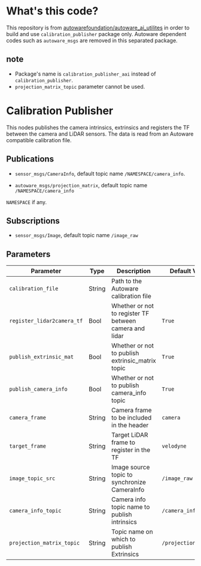 # What's this code?
This repository is from [autowarefoundation/autoware_ai_utilites](https://github.com/autowarefoundation/autoware_ai_utilities) in order to build and use `calibration_publisher` package only.
Autoware dependent codes such as `autoware_msgs` are removed in this separated package.

## note
* Package's name is `calibration_publisher_aai` instead of `calibration_publisher`.
* `projection_matrix_topic` parameter cannot be used.

# Calibration Publisher

This nodes publishes the camera intrinsics, extrinsics and registers the TF between the camera and LiDAR sensors.
The data is read from an Autoware compatible calibration file.

## Publications

* `sensor_msgs/CameraInfo`, default topic name `/NAMESPACE/camera_info`.

* `autoware_msgs/projection_matrix`, default topic name `/NAMESPACE/camera_info`

`NAMESPACE` if any.

## Subscriptions

* `sensor_msgs/Image`, default topic name `/image_raw`

## Parameters

|         Parameter        | Type  |           Description                                | Default Value |
|--------------------------|-------|------------------------------------------------------|---------------|
|`calibration_file`        | String|Path to the Autoware calibration file                 |               |
|`register_lidar2camera_tf`| Bool  |Whether or not to register TF between camera and lidar| `True`        |
|`publish_extrinsic_mat`   | Bool  |Whether or not to publish extrinsic_matrix topic      | `True`        |
|`publish_camera_info`     | Bool  |Whether or not to publish camera_info topic           | `True`        |
|`camera_frame`            | String|Camera frame to be included in the header             | `camera`      |
|`target_frame`            | String|Target LiDAR frame to register in the TF              | `velodyne`    |
|`image_topic_src`         | String|Image source topic to synchronize CameraInfo          | `/image_raw`  |
|`camera_info_topic`       | String|Camera info topic name to publish intrinsics          | `/camera_info`|
|`projection_matrix_topic` | String|Topic name on which to publish Extrinsics             | `/projection_matrix`|


